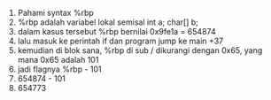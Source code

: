 1. Pahami syntax %rbp
2. %rbp adalah variabel lokal semisal 
int a;
char[] b;
3. dalam kasus tersebut %rbp bernilai 0x9fe1a = 654874
4. lalu masuk ke perintah if dan program jump ke main +37
5. kemudian di blok sana, %rbp di sub / dikurangi dengan 0x65, yang mana 0x65 adalah 101
6. jadi flagnya %rbp - 101
7. 654874 - 101
8. 654773
